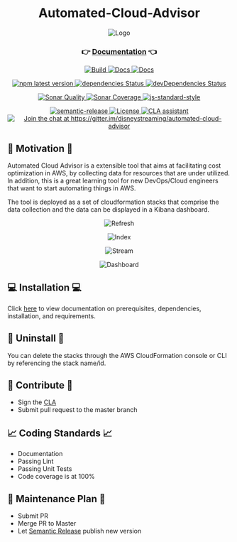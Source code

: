 <h1 align="center">Automated-Cloud-Advisor</h1>

<p align="center">
    <img src="https://github.com/disneystreaming/automated-cloud-advisor/raw/master/website/static/img/logo.png" alt="Logo">
</p>

<h3 align="center">
  👉 <a target="_blank" href="https://disneystreaming.github.io/automated-cloud-advisor/">Documentation</a> 👈
</h3>

<p align="center">
  <a href="https://github.com/disneystreaming/automated-cloud-advisor/actions?query=workflow%3ABuild">
    <img alt="Build" src="https://github.com/disneystreaming/automated-cloud-advisor/workflows/Build/badge.svg">
  </a>
  <a href="https://github.com/disneystreaming/automated-cloud-advisor/actions?query=workflow%3ADocs">
    <img alt="Docs" src="https://github.com/disneystreaming/automated-cloud-advisor/workflows/Docs/badge.svg">
  </a>
  <a href="https://github.com/disneystreaming/automated-cloud-advisor/actions?query=workflow%3APublish">
    <img alt="Docs" src="https://github.com/disneystreaming/automated-cloud-advisor/workflows/Publish/badge.svg">
  </a>
</p>

<p align="center">
  <a href="https://www.npmjs.com/package/automated-cloud-advisor">
    <img alt="npm latest version" src="https://img.shields.io/npm/v/automated-cloud-advisor">
  </a>
  <a href="https://www.npmjs.com/package/automated-cloud-advisor">
    <img alt="dependencies Status" src="https://david-dm.org/disneystreaming/automated-cloud-advisor/status.svg">
  </a>
  <a href="https://www.npmjs.com/package/automated-cloud-advisor">
    <img alt="devDependencies Status" src="https://david-dm.org/disneystreaming/automated-cloud-advisor/dev-status.svg">
  </a>
</p>

<p align="center">
  <a href="https://sonarcloud.io/dashboard?id=disneystreaming_automated-cloud-advisor">
    <img alt="Sonar Quality" src="https://sonarcloud.io/api/project_badges/measure?project=disneystreaming_automated-cloud-advisor&metric=alert_status">
  </a>
  <a href="https://sonarcloud.io/dashboard?id=disneystreaming_automated-cloud-advisor">
    <img alt="Sonar Coverage" src="https://sonarcloud.io/api/project_badges/measure?project=disneystreaming_automated-cloud-advisor&metric=coverage">
  </a>
  <a href="http://standardjs.com">
    <img alt="js-standard-style" src="https://img.shields.io/badge/code%20style-standard-brightgreen.svg">
  </a>
</p>

<p align="center">
  <a href="https://github.com/semantic-release/semantic-release">
    <img alt="semantic-release" src="https://img.shields.io/badge/%20%20%F0%9F%93%A6%F0%9F%9A%80-semantic--release-e10079.svg">
  </a>
  <a href="https://opensource.org/licenses/Apache-2.0">
    <img alt="License" src="https://img.shields.io/badge/License-Apache%202.0-blue.svg">
  </a>
  <a href="https://cla-assistant.io/disneystreaming/automated-cloud-advisor">
    <img alt="CLA assistant" src="https://cla-assistant.io/readme/badge/disneystreaming/automated-cloud-advisor">
  </a>
    <a href="https://gitter.im/disneystreaming/automated-cloud-advisor">
    <img alt="Join the chat at https://gitter.im/disneystreaming/automated-cloud-advisor" src="https://badges.gitter.im/Join%20Chat.svg">
  </a>
</p>

## :speech_balloon: Motivation :speech_balloon:

Automated Cloud Advisor is a extensible tool that aims at facilitating cost optimization in AWS, by collecting data for resources that are under utilized. In addition, this is a great learning tool for new DevOps/Cloud engineers that want to start automating things in AWS.

The tool is deployed as a set of cloudformation stacks that comprise the data collection and the data can be displayed in a Kibana dashboard.

<p align="center">
    <img src="https://disneystreaming.github.io/automated-cloud-advisor/img/trusted_advisor.png" alt="Refresh">
</p>
<p align="center">
    <img src="https://disneystreaming.github.io/automated-cloud-advisor/img/index_data.png" alt="Index">
</p>
<p align="center">
    <img src="https://disneystreaming.github.io/automated-cloud-advisor/img/view_data.png" alt="Stream">
</p>

<p align="center">
    <img src="https://disneystreaming.github.io/automated-cloud-advisor/img/kibana/dashboard/01-dashboard.png" alt="Dashboard">
</p>

## :computer: Installation :computer:

Click [here](https://disneystreaming.github.io/automated-cloud-advisor/docs/setup) to view documentation on prerequisites, dependencies, installation, and requirements.

## :name_badge: Uninstall :name_badge:

You can delete the stacks through the AWS CloudFormation console or CLI by referencing the stack name/id.

## :gift: Contribute :gift:

- Sign the [CLA](https://gist.github.com/dss-osc/c0c1eefa0832609a3c62a9bd05c00b70)
- Submit pull request to the master branch

## :chart_with_upwards_trend: Coding Standards :chart_with_upwards_trend:

- Documentation
- Passing Lint
- Passing Unit Tests
- Code coverage is at 100%

## :date: Maintenance Plan :date:

- Submit PR
- Merge PR to Master
- Let [Semantic Release](https://github.com/semantic-release/semantic-release) publish new version
